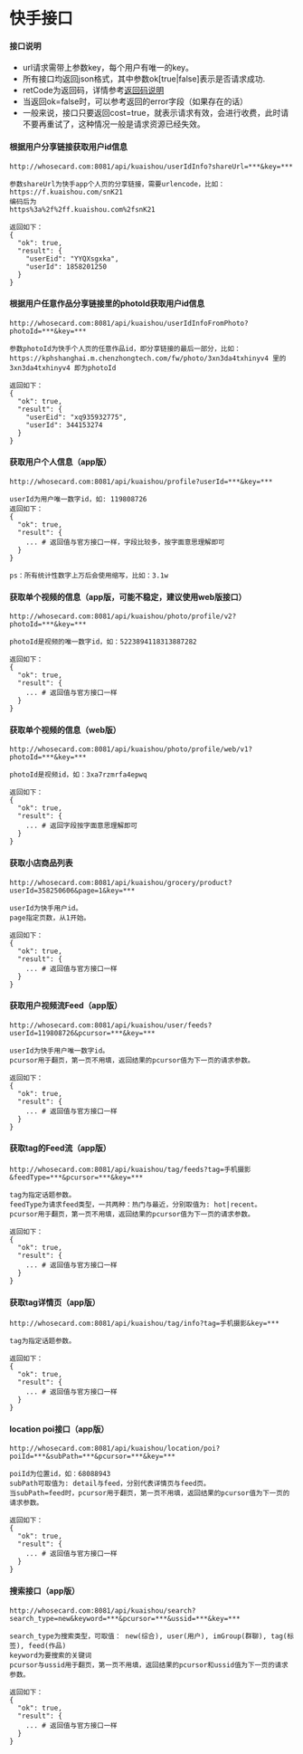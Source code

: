 # 快手接口

#### 接口说明
* url请求需带上参数key，每个用户有唯一的key。
* 所有接口均返回json格式，其中参数ok[true|false]表示是否请求成功.
* retCode为返回码，详情参考[返回码说明](https://iwoods.coding.net/p/wxapi-doc/d/wxapi-doc/git/blob/master/retcode.md)
* 当返回ok=false时，可以参考返回的error字段（如果存在的话）
* 一般来说，接口只要返回cost=true，就表示请求有效，会进行收费，此时请不要再重试了，这种情况一般是请求资源已经失效。

#### 根据用户分享链接获取用户id信息
```
http://whosecard.com:8081/api/kuaishou/userIdInfo?shareUrl=***&key=***

参数shareUrl为快手app个人页的分享链接，需要urlencode，比如：
https://f.kuaishou.com/snK21
编码后为
https%3a%2f%2ff.kuaishou.com%2fsnK21

返回如下：
{
  "ok": true,
  "result": {
    "userEid": "YYQXsgxka",
    "userId": 1858201250
  }
}
```

#### 根据用户任意作品分享链接里的photoId获取用户id信息
```
http://whosecard.com:8081/api/kuaishou/userIdInfoFromPhoto?photoId=***&key=***

参数photoId为快手个人页的任意作品id，即分享链接的最后一部分，比如：
https://kphshanghai.m.chenzhongtech.com/fw/photo/3xn3da4txhinyv4 里的 3xn3da4txhinyv4 即为photoId

返回如下：
{
  "ok": true,
  "result": {
    "userEid": "xq935932775",
    "userId": 344153274
  }
}
```

#### 获取用户个人信息（app版）
```
http://whosecard.com:8081/api/kuaishou/profile?userId=***&key=***

userId为用户唯一数字id，如: 119808726
返回如下：
{
  "ok": true,
  "result": {
    ... # 返回值与官方接口一样，字段比较多，按字面意思理解即可
  }
}

ps：所有统计性数字上万后会使用缩写，比如：3.1w
```

#### 获取单个视频的信息（app版，可能不稳定，建议使用web版接口）
```
http://whosecard.com:8081/api/kuaishou/photo/profile/v2?photoId=***&key=***

photoId是视频的唯一数字id，如：5223894118313887282

返回如下：
{
  "ok": true,
  "result": {
    ... # 返回值与官方接口一样
  }
}
```

#### 获取单个视频的信息（web版）
```
http://whosecard.com:8081/api/kuaishou/photo/profile/web/v1?photoId=***&key=***

photoId是视频id，如：3xa7rzmrfa4epwq

返回如下：
{
  "ok": true,
  "result": {
    ... # 返回字段按字面意思理解即可
  }
}
```

#### 获取小店商品列表
```
http://whosecard.com:8081/api/kuaishou/grocery/product?userId=358250606&page=1&key=***

userId为快手用户id。
page指定页数，从1开始。

返回如下：
{
  "ok": true,
  "result": {
    ... # 返回值与官方接口一样
  }
}
```

#### 获取用户视频流Feed（app版）
```
http://whosecard.com:8081/api/kuaishou/user/feeds?userId=119808726&pcursor=***&key=***

userId为快手用户唯一数字id。
pcursor用于翻页，第一页不用填，返回结果的pcursor值为下一页的请求参数。

返回如下：
{
  "ok": true,
  "result": {
    ... # 返回值与官方接口一样
  }
}
```

#### 获取tag的Feed流（app版）
```
http://whosecard.com:8081/api/kuaishou/tag/feeds?tag=手机摄影&feedType=***&pcursor=***&key=***

tag为指定话题参数。
feedType为请求feed类型，一共两种：热门与最近，分别取值为: hot|recent。
pcursor用于翻页，第一页不用填，返回结果的pcursor值为下一页的请求参数。

返回如下：
{
  "ok": true,
  "result": {
    ... # 返回值与官方接口一样
  }
}
```

#### 获取tag详情页（app版）
```
http://whosecard.com:8081/api/kuaishou/tag/info?tag=手机摄影&key=***

tag为指定话题参数。

返回如下：
{
  "ok": true,
  "result": {
    ... # 返回值与官方接口一样
  }
}
```

#### location poi接口（app版）
```
http://whosecard.com:8081/api/kuaishou/location/poi?poiId=***&subPath=***&pcursor=***&key=***

poiId为位置id，如：68088943
subPath可取值为: detail与feed，分别代表详情页与feed页。
当subPath=feed时，pcursor用于翻页，第一页不用填，返回结果的pcursor值为下一页的请求参数。

返回如下：
{
  "ok": true,
  "result": {
    ... # 返回值与官方接口一样
  }
}
```

#### 搜索接口（app版）
```
http://whosecard.com:8081/api/kuaishou/search?search_type=new&keyword=***&pcursor=***&ussid=***&key=***

search_type为搜索类型，可取值： new(综合), user(用户), imGroup(群聊), tag(标签), feed(作品)
keyword为要搜索的关键词
pcursor与ussid用于翻页，第一页不用填，返回结果的pcursor和ussid值为下一页的请求参数。

返回如下：
{
  "ok": true,
  "result": {
    ... # 返回值与官方接口一样
  }
}
```
